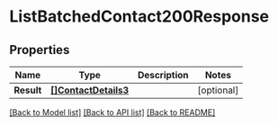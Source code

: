 # ListBatchedContact200Response

## Properties

Name | Type | Description | Notes
------------ | ------------- | ------------- | -------------
**Result** | [**[]ContactDetails3**](ContactDetails3.md) |  |[optional] 

[[Back to Model list]](../README.md#documentation-for-models) [[Back to API list]](../README.md#documentation-for-api-endpoints) [[Back to README]](../README.md)


